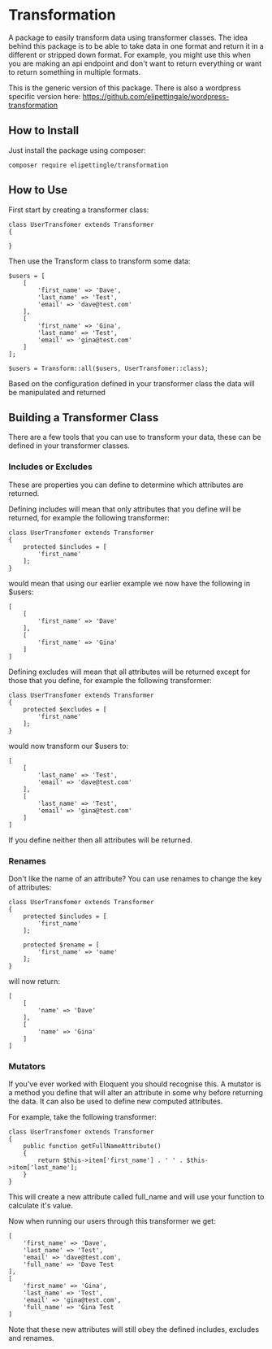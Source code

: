 # Transformation

A package to easily transform data using transformer classes. The idea behind this package is to be able to take data in one format and return it in a different or stripped down format. For example, you might use this when you are making an api endpoint and don't want to return everything or want to return something in multiple formats.

This is the generic version of this package. There is also a wordpress specific version here: https://github.com/elipettingale/wordpress-transformation

## How to Install

Just install the package using composer:

    composer require elipettingle/transformation
    
## How to Use

First start by creating a transformer class:

    class UserTransfomer extends Transformer
    {
    
    }
    
Then use the Transform class to transform some data:

    $users = [
        [
            'first_name' => 'Dave',
            'last_name' => 'Test',
            'email' => 'dave@test.com'
        ],
        [
            'first_name' => 'Gina',
            'last_name' => 'Test',
            'email' => 'gina@test.com'
        ]
    ];
    
    $users = Transform::all($users, UserTransfomer::class);

Based on the configuration defined in your transformer class the data will be manipulated and returned

## Building a Transformer Class

There are a few tools that you can use to transform your data, these can be defined in your transformer classes.

### Includes or Excludes

These are properties you can define to determine which attributes are returned. 

Defining includes will mean that only attributes that you define will be returned, for example the following transformer:

    class UserTransfomer extends Transformer
    {
        protected $includes = [
            'first_name'
        ];
    }

would mean that using our earlier example we now have the following in $users:

    [
        [
            'first_name' => 'Dave'
        ],
        [
            'first_name' => 'Gina'
        ]
    ]
    
Defining excludes will mean that all attributes will be returned except for those that you define, for example the following transformer:

    class UserTransfomer extends Transformer
    {
        protected $excludes = [
            'first_name'
        ];
    }
    
would now transform our $users to:

    [
        [
            'last_name' => 'Test',
            'email' => 'dave@test.com'
        ],
        [
            'last_name' => 'Test',
            'email' => 'gina@test.com'
        ]
    ]
    
If you define neither then all attributes will be returned.
    
### Renames

Don't like the name of an attribute? You can use renames to change the key of attributes:

    class UserTransfomer extends Transformer
    {
        protected $includes = [
            'first_name'
        ];
        
        protected $rename = [
            'first_name' => 'name'
        ];
    }
    
will now return:

    [
        [
            'name' => 'Dave'
        ],
        [
            'name' => 'Gina'
        ]
    ]

### Mutators

If you've ever worked with Eloquent you should recognise this. A mutator is a method you define that will alter an attribute in some why before returning the data. It can also be used to define new computed attributes.

For example, take the following transformer:

    class UserTransfomer extends Transformer
    {
        public function getFullNameAttribute()
        {
            return $this->item['first_name'] . ' ' . $this->item['last_name'];
        }
    }
    
This will create a new attribute called full_name and will use your function to calculate it's value.

Now when running our users through this transformer we get:

    [
        'first_name' => 'Dave',
        'last_name' => 'Test',
        'email' => 'dave@test.com',
        'full_name' => 'Dave Test
    ],
    [
        'first_name' => 'Gina',
        'last_name' => 'Test',
        'email' => 'gina@test.com',
        'full_name' => 'Gina Test
    ]

Note that these new attributes will still obey the defined includes, excludes and renames.
